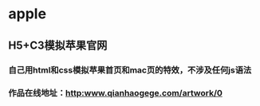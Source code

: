 # apple
## H5+C3模拟苹果官网

### 自己用html和css模拟苹果首页和mac页的特效，不涉及任何js语法 
### 作品在线地址：<http:www.qianhaogege.com/artwork/0>
